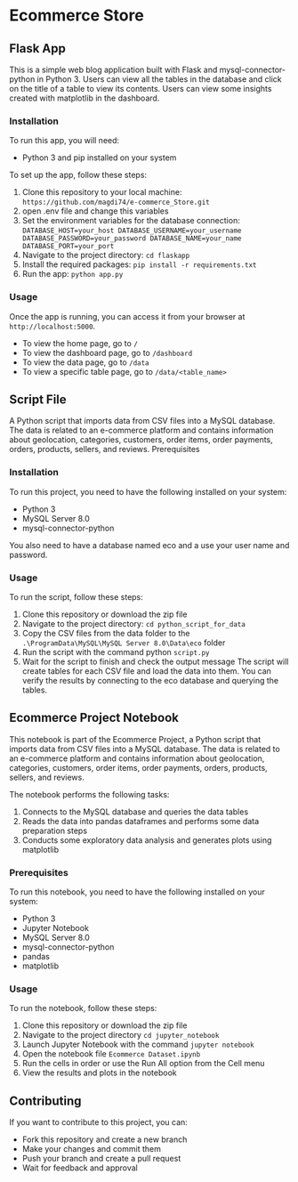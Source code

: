 # Ecommerce Store

## Flask App

This is a simple web blog application built with Flask and mysql-connector-python in Python 3. Users can view all the tables in the database and click on the title of a table to view its contents. Users can view some insights created with matplotlib in the dashboard.

### Installation

To run this app, you will need:

- Python 3 and pip installed on your system

To set up the app, follow these steps:

1. Clone this repository to your local machine: `https://github.com/magdi74/e-commerce_Store.git`
2. open .env file and change this variables 
3. Set the environment variables for the database connection: `DATABASE_HOST=your_host DATABASE_USERNAME=your_username DATABASE_PASSWORD=your_password DATABASE_NAME=your_name DATABASE_PORT=your_port`
4. Navigate to the project directory: `cd flaskapp`
5. Install the required packages: `pip install -r requirements.txt`
6. Run the app: `python app.py`

### Usage

Once the app is running, you can access it from your browser at `http://localhost:5000`.

- To view the home page, go to `/`
- To view the dashboard page, go to `/dashboard`
- To view the data page, go to `/data`
- To view a specific table page, go to `/data/<table_name>`

## Script File
A Python script that imports data from CSV files into a MySQL database. The data is related to an e-commerce platform and contains information about geolocation, categories, customers, order items, order payments, orders, products, sellers, and reviews.
Prerequisites


### Installation


To run this project, you need to have the following installed on your system:
-	Python 3
-	MySQL Server 8.0
-	mysql-connector-python


You also need to have a database named eco and a use your user name and password.


### Usage


To run the script, follow these steps:
1.	Clone this repository or download the zip file
2. Navigate to the project directory: `cd python_script_for_data`
3. Copy the CSV files from the data folder to the `.\ProgramData\MySQL\MySQL Server 8.0\Data\eco` folder
4.	Run the script with the command python `script.py`
5.	Wait for the script to finish and check the output message
The script will create tables for each CSV file and load the data into them. You can verify the results by connecting to the eco database and querying the tables.


## Ecommerce Project Notebook


This notebook is part of the Ecommerce Project, a Python script that imports data from CSV files into a MySQL database. The data is related to an e-commerce platform and contains information about geolocation, categories, customers, order items, order payments, orders, products, sellers, and reviews.


The notebook performs the following tasks:
1.	Connects to the MySQL database and queries the data tables
2.	Reads the data into pandas dataframes and performs some data preparation steps
3.	Conducts some exploratory data analysis and generates plots using matplotlib


### Prerequisites


To run this notebook, you need to have the following installed on your system:
-	Python 3
-	Jupyter Notebook
-	MySQL Server 8.0
-	mysql-connector-python
-	pandas
-	matplotlib

   
### Usage


To run the notebook, follow these steps:
1.	Clone this repository or download the zip file
2.	Navigate to the project directory `cd jupyter_notebook`
3.	Launch Jupyter Notebook with the command `jupyter notebook`
4.	Open the notebook file `Ecommerce Dataset.ipynb`
5.	Run the cells in order or use the Run All option from the Cell menu
6.	View the results and plots in the notebook


## Contributing

If you want to contribute to this project, you can:

- Fork this repository and create a new branch
- Make your changes and commit them
- Push your branch and create a pull request
- Wait for feedback and approval


